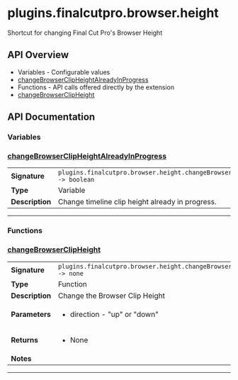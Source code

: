 # plugins.finalcutpro.browser.height

Shortcut for changing Final Cut Pro's Browser Height

## API Overview
* Variables - Configurable values
 * [changeBrowserClipHeightAlreadyInProgress](#changeBrowserClipHeightAlreadyInProgress)
* Functions - API calls offered directly by the extension
 * [changeBrowserClipHeight](#changeBrowserClipHeight)

## API Documentation

### Variables


### [changeBrowserClipHeightAlreadyInProgress](#changeBrowserClipHeightAlreadyInProgress)

|                                             |                                                                                     |
| --------------------------------------------|-------------------------------------------------------------------------------------|
| **Signature**                               | `plugins.finalcutpro.browser.height.changeBrowserClipHeightAlreadyInProgress -> boolean`                                                                    |
| **Type**                                    | Variable                                                                     |
| **Description**                             | Change timeline clip height already in progress.                                                                     |

---
### Functions


### [changeBrowserClipHeight](#changeBrowserClipHeight)

|                                             |                                                                                     |
| --------------------------------------------|-------------------------------------------------------------------------------------|
| **Signature**                               | `plugins.finalcutpro.browser.height.changeBrowserClipHeight(direction) -> none`                                                                    |
| **Type**                                    | Function                                                                     |
| **Description**                             | Change the Browser Clip Height                                                                     |
| **Parameters**                              | <ul><li>direction - "up" or "down"</li></ul> |
| **Returns**                                 | <ul><li>None</li></ul>          |
| **Notes**                                   | <ul></ul>                |

---
